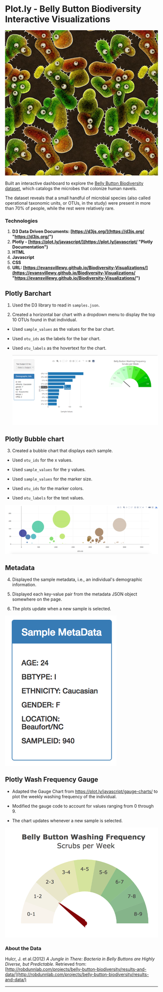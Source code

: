 # Plot.ly - Belly Button Biodiversity Interactive Visualizations

![Bacteria by filterforge.com](Images/bacteria.jpg)

Built an interactive dashboard to explore the [Belly Button Biodiversity dataset](http://robdunnlab.com/projects/belly-button-biodiversity/), which catalogs the microbes that colonize human navels.

The dataset reveals that a small handful of microbial species (also called operational taxonomic units, or OTUs, in the study) were present in more than 70% of people, while the rest were relatively rare.

### Technologies
1. **D3 Data Driven Documents: [https://d3js.org/](https://d3js.org/ "https://d3js.org/")**
2. **Plotly - [https://plot.ly/javascript/](https://plot.ly/javascript/ "Plotly Documentation")**
3. **HTML**
4. **Javascript**
5. **CSS**
6. **URL: [https://evansvillewy.github.io/Biodiversity-Visualizations/](https://evansvillewy.github.io/Biodiversity-Visualizations/ "https://evansvillewy.github.io/Biodiversity-Visualizations/")**

## Plotly Barchart

1. Used the D3 library to read in `samples.json`.

2. Created a horizontal bar chart with a dropdown menu to display the top 10 OTUs found in that individual.

* Used `sample_values` as the values for the bar chart.

* Used `otu_ids` as the labels for the bar chart.

* Used `otu_labels` as the hovertext for the chart.

  ![bar Chart](Images/dashboard_part2.png)

## Plotly Bubble chart

3. Created a bubble chart that displays each sample.

* Used `otu_ids` for the x values.

* Used `sample_values` for the y values.

* Used `sample_values` for the marker size.

* Used `otu_ids` for the marker colors.

* Used `otu_labels` for the text values.

![Bubble Chart](Images/bubble_chart.png)

## Metadata

4. Displayed the sample metadata, i.e., an individual's demographic information.

5. Displayed each key-value pair from the metadata JSON object somewhere on the page.

6. The plots update when a new sample is selected.

![hw](Images/metadata.png)



## Plotly Wash Frequency Gauge

* Adapted the Gauge Chart from <https://plot.ly/javascript/gauge-charts/> to plot the weekly washing frequency of the individual.

* Modified the gauge code to account for values ranging from 0 through 9.

* The chart updates whenever a new sample is selected.

![Weekly Washing Frequency Gauge](Images/gauge.png) 


### About the Data

Hulcr, J. et al.(2012) _A Jungle in There: Bacteria in Belly Buttons are Highly Diverse, but Predictable_. Retrieved from: [http://robdunnlab.com/projects/belly-button-biodiversity/results-and-data/](http://robdunnlab.com/projects/belly-button-biodiversity/results-and-data/)

- - -

